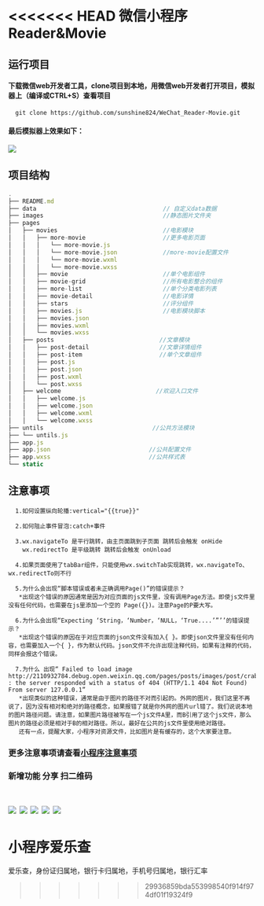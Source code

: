 <<<<<<< HEAD
微信小程序Reader&Movie 
===================================  
   
运行项目
-----------------------------------  
 #### 下载微信web开发者工具，clone项目到本地，用微信web开发者打开项目，模拟器上（编译或CTRL+S）查看项目
      git clone https://github.com/sunshine824/WeChat_Reader-Movie.git
 #### 最后模拟器上效果如下：
  ![](https://github.com/sunshine824/WeChat_Reader-Movie/blob/master/static/jdfw.gif)
  
 项目结构
-----------------------------------
```javascript
.
├── README.md
├── data                                    // 自定义data数据
├── images                                  //静态图片文件夹
├── pages
│   ├── movies                              //电影模块
│   │   ├── more-movie                      //更多电影页面
│   │   │   └── more-movie.js
│   │   │   └── more-movie.json             //more-movie配置文件
│   │   │   └── more-movie.wxml
│   │   │   └── more-movie.wxss
│   │   ├── movie                           //单个电影组件
│   │   ├── movie-grid                      //所有电影整合的组件
│   │   ├── more-list                       //单个分类电影列表
│   │   ├── movie-detail                    //电影详情
│   │   ├── stars                           //评分组件
│   │   ├── movies.js                       //电影模块脚本
│   │   ├── movies.json
│   │   ├── movies.wxml 
│   │   └── movies.wxss
│   ├── posts                              //文章模块
│   │   ├── post-detail                    //文章详情组件
│   │   ├── post-item                      //单个文章组件
│   │   ├── post.js 
│   │   ├── post.json  
│   │   ├── post.wxml 
│   │   └── post.wxss
│   ├── welcome                           //欢迎入口文件
│   │   ├── welcome.js 
│   │   ├── welcome.json  
│   │   ├── welcome.wxml 
│   │   └── welcome.wxss
├── untils                               //公共方法模块
├── └── untils.js
├── app.js
├── app.json                            //公共配置文件
├── app.wxss                            //公共样式表
└── static
```

 注意事项
-----------------------------------
      1.如何设置纵向轮播:vertical="{{true}}"

      2.如何阻止事件冒泡:catch+事件

      3.wx.navigateTo 是平行跳转，由主页面跳到子页面 跳转后会触发 onHide
        wx.redirectTo 是平级跳转 跳转后会触发 onUnload 

      4.如果页面使用了tabBar组件，只能使用wx.switchTab实现跳转，wx.navigateTo、wx.redirectTo则不行

      5.为什么会出现“脚本错误或者未正确调用Page()”的错误提示？
       *出现这个错误的原因通常是因为对应页面的js文件里，没有调用Page方法。即使js文件里没有任何代码，也需要在js里添加一个空的 Page({})。注意Page的P要大写。

      6.为什么会出现“Expecting ‘String，‘Number，‘NULL，‘True....’”’’的错误提示？
       *出现这个错误的原因在于对应页面的json文件没有加入{ }。即使json文件里没有任何内容，也需要加入一个{ }，作为默认代码。json文件不允许出现注释代码，如果有注释的代码，同样会报这个错误。

      7.为什么 出现“ Failed to load image http://2110932784.debug.open.weixin.qq.com/pages/posts/images/post/crab.png : the server responded with a status of 404 (HTTP/1.1 404 Not Found) From server 127.0.0.1”
       *出现类似的这种错误，通常是由于图片的路径不对而引起的。外网的图片，我们这里不再说了，因为没有相对和绝对的路径概念，如果报错了就是你外网的图片url错了。我们说说本地的图片路径问题。请注意，如果图片路径被写在一个js文件A里，而B引用了这个js文件，那么图片的路径必须是相对于B的相对路径。所以，最好在公共的js文件里使用绝对路径。
       还有一点，提醒大家，小程序对资源文件，比如图片是有缓存的，这个大家要注意。

### 更多注意事项请查看[小程序注意事项](https://zhuanlan.zhihu.com/oldtimes)

### 新增功能 分享 扫二维码
 ![](https://github.com/sunshine824/WeChat_Reader-Movie/blob/master/static/IMG_0137.PNG)
 ![](https://github.com/sunshine824/WeChat_Reader-Movie/blob/master/static/IMG_0138.PNG)
 ![](https://github.com/sunshine824/WeChat_Reader-Movie/blob/master/static/IMG_0139.PNG)
 ![](https://github.com/sunshine824/WeChat_Reader-Movie/blob/master/static/IMG_0140.PNG)
 ![](https://github.com/sunshine824/WeChat_Reader-Movie/blob/master/static/IMG_0141.PNG)
=======
# 小程序爱乐查
爱乐查，身份证归属地，银行卡归属地，手机号归属地，银行汇率
>>>>>>> 29936859bda553998540f914f974df01f19324f9
